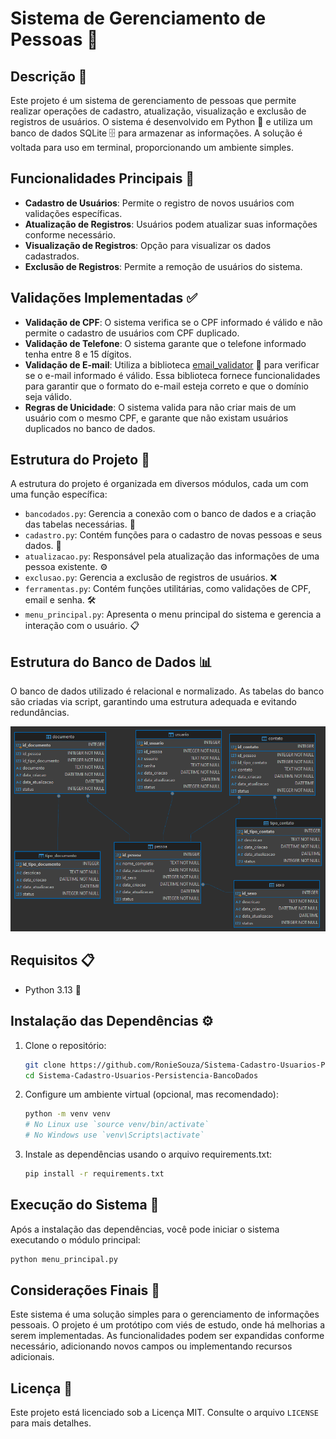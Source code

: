 # Sistema de Gerenciamento de Pessoas 👥

## Descrição 📜
Este projeto é um sistema de gerenciamento de pessoas que permite realizar operações de cadastro, atualização, visualização e exclusão de registros de usuários. O sistema é desenvolvido em Python 🐍 e utiliza um banco de dados SQLite 🗄️ para armazenar as informações. A solução é voltada para uso em terminal, proporcionando um ambiente simples.

## Funcionalidades Principais 🌟
- **Cadastro de Usuários**: Permite o registro de novos usuários com validações específicas.
- **Atualização de Registros**: Usuários podem atualizar suas informações conforme necessário.
- **Visualização de Registros**: Opção para visualizar os dados cadastrados.
- **Exclusão de Registros**: Permite a remoção de usuários do sistema.

## Validações Implementadas ✅
- **Validação de CPF**: O sistema verifica se o CPF informado é válido e não permite o cadastro de usuários com CPF duplicado.
- **Validação de Telefone**: O sistema garante que o telefone informado tenha entre 8 e 15 dígitos.
- **Validação de E-mail**: Utiliza a biblioteca [email_validator](https://pypi.org/project/email-validator/) 📧 para verificar se o e-mail informado é válido. Essa biblioteca fornece funcionalidades para garantir que o formato do e-mail esteja correto e que o domínio seja válido.
- **Regras de Unicidade**: O sistema valida para não criar mais de um usuário com o mesmo CPF, e garante que não existam usuários duplicados no banco de dados.

## Estrutura do Projeto 📁
A estrutura do projeto é organizada em diversos módulos, cada um com uma função específica:

- `bancodados.py`: Gerencia a conexão com o banco de dados e a criação das tabelas necessárias. 🔗
- `cadastro.py`: Contém funções para o cadastro de novas pessoas e seus dados. 📝
- `atualizacao.py`: Responsável pela atualização das informações de uma pessoa existente. ⚙️
- `exclusao.py`: Gerencia a exclusão de registros de usuários. ❌
- `ferramentas.py`: Contém funções utilitárias, como validações de CPF, email e senha. 🛠️
- `menu_principal.py`: Apresenta o menu principal do sistema e gerencia a interação com o usuário. 📋

## Estrutura do Banco de Dados 📊
O banco de dados utilizado é relacional e normalizado. As tabelas do banco são criadas via script, garantindo uma estrutura adequada e evitando redundâncias. 

![Modelo de Normalização](gestaodb.png)

## Requisitos 📋

- Python 3.13 🐍

## Instalação das Dependências ⚙️

1. Clone o repositório:

   ```bash
   git clone https://github.com/RonieSouza/Sistema-Cadastro-Usuarios-Persistencia-BancoDados.git
   cd Sistema-Cadastro-Usuarios-Persistencia-BancoDados
   ```
   
2. Configure um ambiente virtual (opcional, mas recomendado):

   ```bash
   python -m venv venv
   # No Linux use `source venv/bin/activate`
   # No Windows use `venv\Scripts\activate`
   ```

3. Instale as dependências usando o arquivo requirements.txt:

   ```bash
   pip install -r requirements.txt
   ```
   
## Execução do Sistema 🚀
Após a instalação das dependências, você pode iniciar o sistema executando o módulo principal:

```bash
python menu_principal.py
```

## Considerações Finais 📝
Este sistema é uma solução simples para o gerenciamento de informações pessoais. O projeto é um protótipo com viés de estudo, onde há melhorias a serem implementadas. As funcionalidades podem ser expandidas conforme necessário, adicionando novos campos ou implementando recursos adicionais.

## Licença 📜
Este projeto está licenciado sob a Licença MIT. Consulte o arquivo `LICENSE` para mais detalhes.
